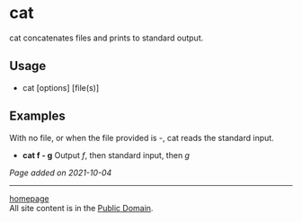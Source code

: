 # cat
cat concatenates files and prints to standard output.

## Usage
- cat [options] [file(s)]

## Examples
With no file, or when the file provided is -, cat reads the standard input.
- **cat f - g** Output *f*, then standard input, then *g*

*Page added on 2021-10-04*

---

[homepage](../index.html)\
All site content is in the [Public Domain](http://unlicense.org/).
